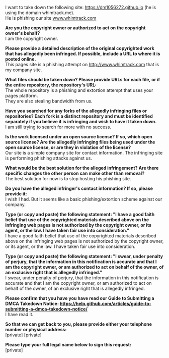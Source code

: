 I want to take down the following site: https://dm1056272.github.io (he is using the domain whimtrack.me).  
He is phishing our site www.whimtrack.com  

**Are you the copyright owner or authorized to act on the copyright owner's behalf?**  
I am the copyright owner.  

**Please provide a detailed description of the original copyrighted work that has allegedly been infringed. If possible, include a URL to where it is posted online.**  
This pages site is a phishing attempt on http://www.whimtrack.com that is my company site.  

**What files should be taken down? Please provide URLs for each file, or if the entire repository, the repository's URL:**  
The whole repository is a phishing and extortion attempt that uses your pages platform.  
They are also stealing bandwidth from us.  

**Have you searched for any forks of the allegedly infringing files or repositories? Each fork is a distinct repository and must be identified separately if you believe it is infringing and wish to have it taken down.**  
I am still trying to search for more with no success.  

**Is the work licensed under an open source license? If so, which open source license? Are the allegedly infringing files being used under the open source license, or are they in violation of the license?**  
Our site is a simple company site for contact information. The infringing site is performing phishing attacks against us.  

**What would be the best solution for the alleged infringement? Are there specific changes the other person can make other than removal?**  
The best solution for now is to stop hosting his phishing site.  

**Do you have the alleged infringer's contact information? If so, please provide it:**  
I wish I had. But it seems like a basic phishing/extortion scheme against our company.  

**Type (or copy and paste) the following statement: "I have a good faith belief that use of the copyrighted materials described above on the infringing web pages is not authorized by the copyright owner, or its agent, or the law. I have taken fair use into consideration."**  
I have a good faith belief that use of the copyrighted materials described above on the infringing web pages is not authorized by the copyright owner, or its agent, or the law. I have taken fair use into consideration.  

**Type (or copy and paste) the following statement: "I swear, under penalty of perjury, that the information in this notification is accurate and that I am the copyright owner, or am authorized to act on behalf of the owner, of an exclusive right that is allegedly infringed."**  
I swear, under penalty of perjury, that the information in this notification is accurate and that I am the copyright owner, or am authorized to act on behalf of the owner, of an exclusive right that is allegedly infringed.  

**Please confirm that you have you have read our Guide to Submitting a DMCA Takedown Notice: https://help.github.com/articles/guide-to-submitting-a-dmca-takedown-notice/**  
I have read it.  

**So that we can get back to you, please provide either your telephone number or physical address:**  
[private] [private]   

**Please type your full legal name below to sign this request:**  
[private]  
